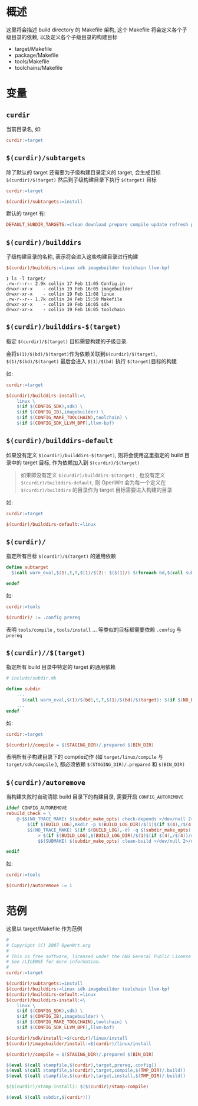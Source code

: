 # 概述

这里将会描述 build directory 的 Makefile 架构, 这个 Makefile 将会定义各个子级目录的依赖, 以及定义各个子级目录的构建目标

- target/Makefile
- package/Makefile
- tools/Makefile
- toolchains/Makefile

# 变量

## `curdir`

当前目录名, 如:

```makefile
curdir:=target
```

## `$(curdir)/subtargets`

除了默认的 target 还需要为子级构建目录定义的 target, 会生成目标 `$(curdir)/$(target)` 然后到子级构建目录下执行 `$(target)` 目标

```makefile
curdir:=target

$(curdir)/subtargets:=install
```

默认的 target 有:

```makefile
DEFAULT_SUBDIR_TARGETS:=clean download prepare compile update refresh prereq dist distcheck configure check check-depends
```

## `$(curdir)/builddirs`

子级构建目录的名称, 表示将会进入这些构建目录进行构建

```makefile
$(curdir)/builddirs:=linux sdk imagebuilder toolchain llvm-bpf
```

```shell
❯ ls -l target/
.rw-r--r-- 2.9k collin 17 Feb 11:05 Config.in
drwxr-xr-x    - collin 19 Feb 16:05 imagebuilder
drwxr-xr-x    - collin 19 Feb 11:08 linux
.rw-r--r-- 1.7k collin 24 Feb 15:59 Makefile
drwxr-xr-x    - collin 19 Feb 16:05 sdk
drwxr-xr-x    - collin 19 Feb 16:05 toolchain
```

## `$(curdir)/builddirs-$(target)`

指定 `$(curdir)/$(target)` 目标需要构建的子级目录.

会将`$(1)/$(bd)/$(target)`作为依赖关联到`$(curdir)/$(target)`, `$(1)/$(bd)/$(target)` 最后会进入 `$(1)/$(bd)` 执行 `$(target)`目标的构建

如:

```makefile
curdir:=target

$(curdir)/builddirs-install:=\
	linux \
	$(if $(CONFIG_SDK),sdk) \
	$(if $(CONFIG_IB),imagebuilder) \
	$(if $(CONFIG_MAKE_TOOLCHAIN),toolchain) \
	$(if $(CONFIG_SDK_LLVM_BPF),llvm-bpf)
```

## `$(curdir)/builddirs-default`

如果没有定义 `$(curdir)/builddirs-$(target)`, 则将会使用这里指定的 build 目录中的 target 目标, 作为依赖加入到 `$(curdir)/$(target)`

> 如果即没有定义 `$(curdir)/builddirs-$(target)` , 也没有定义 `$(curdir)/builddirs-default`, 
> 则 OpenWrt 会为每一个定义在 `$(curdir)/builddirs` 的目录作为 target 目标需要进入构建的目录

如:

```makefile
curdir:=target

$(curdir)/builddirs-default:=linux
```

## `$(curdir)/`

指定所有目标 `$(curdir)/$(target)` 的通用依赖

```makefile
define subtarget
  $(call warn_eval,$(1),t,T,$(1)/$(2): $($(1)/) $(foreach bd,$(call subtarget-default,$(1),$(2)),$(1)/$(bd)/$(2)))

endef
```

如:

```makefile
curdir:=tools

$(curdir)/ := .config prereq
```

表明 `tools/compile` , `tools/install` … 等类似的目标都需要依赖 `.config` 与 `prereq`

## `$(curdir)//$(target)`

指定所有 build 目录中特定的 target 的通用依赖

```makefile
# include/subdir.mk

define subdir
	...
      $(call warn_eval,$(1)/$(bd),t,T,$(1)/$(bd)/$(target): $(if $(NO_DEPS)$(QUILT),,$($(1)/$(bd)/$(target)) $(call $(1)//$(target),$(1)/$(bd))))
    ...
endef
```

如:

```makefile
curdir:=target

$(curdir)//compile = $(STAGING_DIR)/.prepared $(BIN_DIR)
```

表明所有子构建目录下的 compile动作 (如 `target/linux/compile` 与 `target/sdk/compile` ), 都必须依赖 `$(STAGING_DIR)/.prepared` 和  `$(BIN_DIR)`

## `$(curdir)/autoremove`

当构建失败时自动清除 build 目录下的构建目录, 需要开启 `CONFIG_AUTOREMOVE`

```makefile
ifdef CONFIG_AUTOREMOVE
rebuild_check = \
	@-$$(NO_TRACE_MAKE) $(subdir_make_opts) check-depends >/dev/null 2>/dev/null; \
		$(if $(BUILD_LOG),mkdir -p $(BUILD_LOG_DIR)/$(1)$(if $(4),/$(4));) \
		$$(NO_TRACE_MAKE) $(if $(BUILD_LOG),-d) -q $(subdir_make_opts) .$(if $(3),$(3)-)$(2) \
			> $(if $(BUILD_LOG),$(BUILD_LOG_DIR)/$(1)$(if $(4),/$(4))/check-$(if $(3),$(3)-)$(2).txt,/dev/null) 2>&1 || \
			$$(SUBMAKE) $(subdir_make_opts) clean-build >/dev/null 2>/dev/null

endif
```

如:

```makefile
curdir:=tools

$(curdir)/autoremove := 1
```

# 范例

这里以 target/Makefile 作为范例

```makefile
# 
# Copyright (C) 2007 OpenWrt.org
#
# This is free software, licensed under the GNU General Public License v2.
# See /LICENSE for more information.
#
curdir:=target

$(curdir)/subtargets:=install
$(curdir)/builddirs:=linux sdk imagebuilder toolchain llvm-bpf
$(curdir)/builddirs-default:=linux
$(curdir)/builddirs-install:=\
	linux \
	$(if $(CONFIG_SDK),sdk) \
	$(if $(CONFIG_IB),imagebuilder) \
	$(if $(CONFIG_MAKE_TOOLCHAIN),toolchain) \
	$(if $(CONFIG_SDK_LLVM_BPF),llvm-bpf)

$(curdir)/sdk/install:=$(curdir)/linux/install
$(curdir)/imagebuilder/install:=$(curdir)/linux/install

$(curdir)//compile = $(STAGING_DIR)/.prepared $(BIN_DIR)

$(eval $(call stampfile,$(curdir),target,prereq,.config))
$(eval $(call stampfile,$(curdir),target,compile,$(TMP_DIR)/.build))
$(eval $(call stampfile,$(curdir),target,install,$(TMP_DIR)/.build))

$($(curdir)/stamp-install): $($(curdir)/stamp-compile) 

$(eval $(call subdir,$(curdir)))

```
